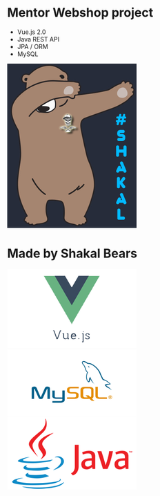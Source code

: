 # Mentor Webshop project
- Vue.js 2.0
- Java REST API
- JPA / ORM
- MySQL

![Screenshot](gitimages/shakal.png)

# Made by Shakal Bears


![Screenshot](gitimages/vue.png)
![Screenshot](gitimages/mysql.png)
![Screenshot](gitimages/java.png)